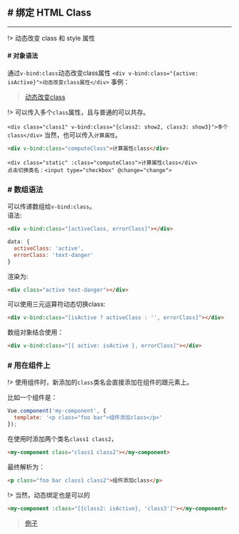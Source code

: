 ## # 绑定 HTML Class<a id="绑定HTMLClass"></a>
--------------
!> 动态改变 class 和 style 属性

#### # 对象语法<a id="对象语法"></a>

通过`v-bind:class`动态改变class属性
`<div v-bind:class="{active: isActive}">动态改变class属性</div>`
事例：
> [动态改变class](https://github.com/jiaicon/vue-study/blob/develop/basic/动态改变class.html)

!> 可以传入多个`class`属性，且与普通的可以共存。

```<div class="class1" v-bind:class="{class2: show2, class3: show3}">多个class</div>```
当然，也可以传入`计算属性`。

```html
<div v-bind:class="computeClass">计算属性class</div>
```

> <div id="app-2">
    <div class="static" :class="computeClass">计算属性class</div>
    点击切换类名：<input type="checkbox" @change="change">
</div>


### # 数组语法<a id="数组语法"></a>
可以传递数组给`v-bind:class`。  
语法: 
```html
<div v-bind:class="[activeClass, errorClass]"></div>
```
```javascript
data: {
  activeClass: 'active',
  errorClass: 'text-danger'
}
```
渲染为:   
```html
<div class="active text-danger"></div>
```  
可以使用三元运算符动态切换class:     
```html
<div v-bind:class="[isActive ? activeClass : '', errorClass]"></div>
```  
数组对象结合使用：  
```html
<div v-bind:class="[{ active: isActive }, errorClass]"></div>
```

### # 用在组件上<a id="用在组件上"></a>

!> 使用组件时，新添加的`class`类名会直接添加在组件的跟元素上。

比如一个组件是：  
```javascript
Vue.component('my-component', {
  template: '<p class="foo bar">组件添加class</p>'
});
```
在使用时添加两个类名`class1 class2`，  
```html
<my-component class="class1 class2"></my-component>
```

最终解析为：
```html
<p class="foo bar class1 class2">组件添加class</p>
```

!> 当然，动态绑定也是可以的

```html
<my-component :class="[{class2: isActive}, 'class3']"></my-component>
```

> [例子](https://github.com/jiaicon/vue-study/blob/develop/basic/组件动态改变类名.html)

<script>
new Vue({
    el: '#app-2',
    data: {
        active: false,
    },
    computed: {
        computeClass: function() {
        console.log(this.active);
          return {
            active: this.active,
          };
        }
    },
    methods: {
        change: function() {
          this.active = !this.active;
        }
    }
});
</script>
